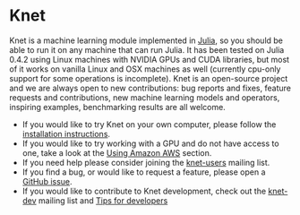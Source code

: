 # Knet

Knet is a machine learning module implemented in
[Julia](http://julia.readthedocs.org/en/release-0.4), so you should be
able to run it on any machine that can run Julia.  It has been tested
on Julia 0.4.2 using Linux machines with NVIDIA GPUs and CUDA
libraries, but most of it works on vanilla Linux and OSX machines as
well (currently cpu-only support for some operations is incomplete).
Knet is an open-source project and we are always open to new
contributions: bug reports and fixes, feature requests and
contributions, new machine learning models and operators, inspiring
examples, benchmarking results are all welcome.

* If you would like to try Knet on your own computer, please follow
the [installation
instructions](https://github.com/denizyuret/Knet.jl/blob/master/docs/install.rst#installation).
* If you would like to try working with a GPU and do not have access
to one, take a look at the [Using Amazon
AWS](https://github.com/denizyuret/Knet.jl/blob/master/docs/install.rst#using-amazon-aws)
section.
* If you need help please consider joining the
[knet-users](https://groups.google.com/forum/#!forum/knet-users)
mailing list.
* If you find a bug, or would like to request a feature,
please open a [GitHub
issue](https://github.com/denizyuret/Knet.jl/issues).  
* If you would like to contribute to Knet development, check out the
[knet-dev](https://groups.google.com/forum/#!forum/knet-dev) mailing
list and [Tips for developers](https://github.com/denizyuret/Knet.jl/blob/master/docs/install.rst#tips-for-developers)

